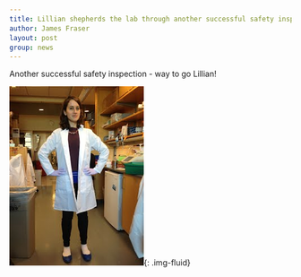 ```yaml
---
title: Lillian shepherds the lab through another successful safety inspection!
author: James Fraser
layout: post
group: news
---
```

Another successful safety inspection - way to go Lillian!

![Seems safe](/static/img/news/seems_safe.jpg "Seems safe"){: .img-fluid}